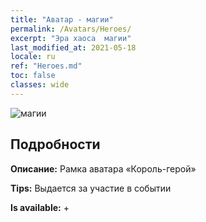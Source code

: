 ```yaml
---
title: "Аватар - магии"
permalink: /Avatars/Heroes/
excerpt: "Эра хаоса  магии"
last_modified_at: 2021-05-18
locale: ru
ref: "Heroes.md"
toc: false
classes: wide
---
```

 ![магии](/images/a/avatarFrame_49.png)

## Подробности

 **Описание:** Рамка аватара «Король-герой» 

 **Tips:** Выдается за участие в событии 

 **Is available:**  + 

